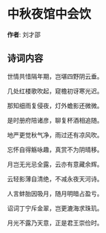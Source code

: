 # 中秋夜馆中会饮

**作者**: 刘才邵

## 诗词内容

世情共惜隔年期，岂堪四野阴云垂。

几处红楼歌吹起，窥檐初讶寒光迟。

那知细雨复侵夜，灯外蟾影还微微。

是时册府陪诸彦，聊复杯酒相追随。

地严更觉秋气净，雨过还有凉风吹。

忘怀自得觞咏趣，真赏不为阴晴移。

月岂无光忌全露，云亦有意藏余辉。

云轻影薄自清绝，不减永夜天河诗。

人言蚌胎因吸月，随月明暗占盈亏。

诏词丁宁斥金翠，岂更漉海求珠玑。

月光不露乃天意，正是君王崇俭时。


